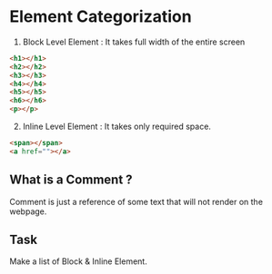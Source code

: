 # Element Categorization

1. Block Level Element : It takes full width of the entire screen

```html 
<h1></h1>
<h2></h2>
<h3></h3>
<h4></h4>
<h5></h5>
<h6></h6>
<p></p>
```

2. Inline Level Element : It takes only required space. 

```html
<span></span>
<a href=""></a>
```

## What is a Comment ?

Comment is just a reference of some text that will not render on the webpage. 


## **Task**

Make a list of Block & Inline Element.